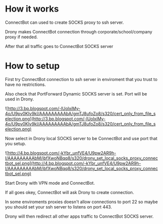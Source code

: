 # How it works #

ConnectBot can used to create SOCKS proxy to ssh server.

Drony makes ConnectBot connection through corporate/school/company proxy if needed.

After that all traffic goes to ConnectBot SOCKS server


# How to setup #

First try ConnectBot connection to ssh server in enviroment that you trust to have no restrictions.

Also check that PortForward Dynamic SOCKS server is set. Port will be used in Drony.

![http://3.bp.blogspot.com/-lUolxiMy-4o/U9pv0KIv9kI/AAAAAAAAAbA/gmTJ8ufoZo8/s320/cert_only_from_file_selection.png](http://3.bp.blogspot.com/-lUolxiMy-4o/U9pv0KIv9kI/AAAAAAAAAbA/gmTJ8ufoZo8/s320/cert_only_from_file_selection.png)

Now select in Drony local SOCKS server to be ConnectBot and use port that you setup.

![http://4.bp.blogspot.com/-kYbr_unfVE4/U9pw2AR9h-I/AAAAAAAAAbM/ibfXwoNBqq8/s320/drony_set_local_socks_proxy_connectbot_sel.png](http://4.bp.blogspot.com/-kYbr_unfVE4/U9pw2AR9h-I/AAAAAAAAAbM/ibfXwoNBqq8/s320/drony_set_local_socks_proxy_connectbot_sel.png)

Start Drony with VPN mode and ConnectBot.

If all goes okey, ConnectBot will ask Drony to create connection.

In some enviroments proxies doesn't allow connections to port 22 so maybe you should set your ssh server to listens on port 443.

Drony will then redirect all other apps traffic to ConnectBot SOCKS server.